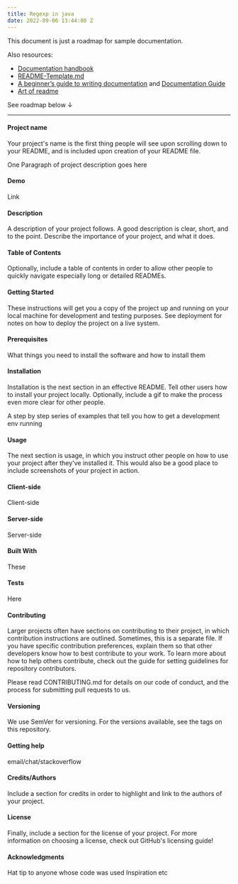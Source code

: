 ```yaml
---
title: Regexp in java
date: 2022-09-06 13:44:00 Z
---
```

This document is just a roadmap for sample documentation.

Also resources:

- [Documentation handbook](https://github.com/jamiebuilds/documentation-handbook)
- [README-Template.md](https://gist.github.com/PurpleBooth/109311bb0361f32d87a2)
- [A beginner’s guide to writing documentation](https://www.writethedocs.org/guide/writing/beginners-guide-to-docs/) and [Documentation Guide](https://www.writethedocs.org/guide/)
- [Art of readme](https://github.com/noffle/art-of-readme)

See roadmap below ↓

---

  
#### Project name
Your project's name is the first thing people will see upon scrolling down to your README, and is included upon creation of your README file.

One Paragraph of project description goes here

#### Demo
Link

#### Description
A description of your project follows. A good description is clear, short, and to the point. Describe the importance of your project, and what it does.

#### Table of Contents
Optionally, include a table of contents in order to allow other people to quickly navigate especially long or detailed READMEs.

#### Getting Started
These instructions will get you a copy of the project up and running on your local machine for development and testing purposes. See deployment for notes on how to deploy the project on a live system.

####     Prerequisites
What things you need to install the software and how to install them

####     Installation
Installation is the next section in an effective README. Tell other users how to install your project locally. Optionally, include a gif to make the process even more clear for other people.

A step by step series of examples that tell you how to get a development env running

#### Usage
The next section is usage, in which you instruct other people on how to use your project after they've installed it. This would also be a good place to include screenshots of your project in action.

####     Client-side
Client-side

####     Server-side
Server-side

#### Built With
These

#### Tests
Here

#### Contributing
Larger projects often have sections on contributing to their project, in which contribution instructions are outlined. Sometimes, this is a separate file. If you have specific contribution preferences, explain them so that other developers know how to best contribute to your work. To learn more about how to help others contribute, check out the guide for setting guidelines for repository contributors.

Please read CONTRIBUTING.md for details on our code of conduct, and the process for submitting pull requests to us.

#### Versioning
We use SemVer for versioning. For the versions available, see the tags on this repository.

#### Getting help
email/chat/stackoverflow

#### Credits/Authors
Include a section for credits in order to highlight and link to the authors of your project.

#### License
Finally, include a section for the license of your project. For more information on choosing a license, check out GitHub's licensing guide!

#### Acknowledgments
Hat tip to anyone whose code was used
Inspiration
etc


<!--stackedit_data:
eyJoaXN0b3J5IjpbMTg5NTA1NDE5LC0zMjE0NzA0NDAsLTkzNT
Q0OTA2Niw3MzA5OTgxMTZdfQ==
-->
